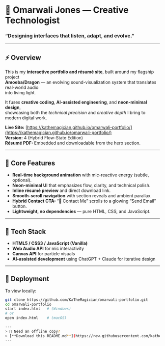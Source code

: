 # 🐉 Omarwali Jones — Creative Technologist

### “Designing interfaces that listen, adapt, and evolve.”

---

## ⚡ Overview
This is my **interactive portfolio and résumé site**, built around my flagship project  
**Amoeba/Dragon** — an evolving sound-visualization system that translates real-world audio  
into living light.  

It fuses **creative coding**, **AI-assisted engineering**, and **neon-minimal design**,  
showcasing both the *technical precision* and *creative depth* I bring to modern digital work.

**Live Site:** [https://kathemagician.github.io/omarwali-portfolio/](https://kathemagician.github.io/omarwali-portfolio/)  
**Version:** 4 (Hybrid Flow-State Edition)  
**Résumé PDF:** Embedded and downloadable from the hero section.

---

## 🧠 Core Features
- **Real-time background animation** with mic-reactive energy (subtle, optional).  
- **Neon-minimal UI** that emphasizes flow, clarity, and technical polish.  
- **Inline résumé preview** and direct download link.  
- **Smooth-scroll navigation** with section reveals and ambient parallax.  
- **Hybrid Contact CTA:** “📧 Contact Me” scrolls to a glowing “Send Email” button.  
- **Lightweight, no dependencies** — pure HTML, CSS, and JavaScript.

---

## 🧩 Tech Stack
- **HTML5 / CSS3 / JavaScript (Vanilla)**  
- **Web Audio API** for mic interactivity  
- **Canvas API** for particle visuals  
- **AI-assisted development** using ChatGPT + Claude for iterative design

---

## 🚀 Deployment
To view locally:
```bash
git clone https://github.com/KaTheMagician/omarwali-portfolio.git
cd omarwali-portfolio
start index.html   # (Windows)
# or
open index.html    # (macOS)

---
> 💾 Need an offline copy?  
> [**Download this README.md**](https://raw.githubusercontent.com/kathemagician/omarwali-portfolio/main/README.md)
---

